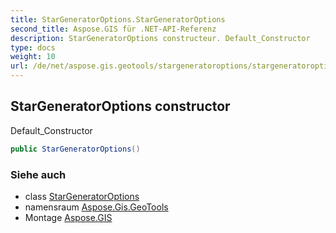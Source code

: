```yaml
---
title: StarGeneratorOptions.StarGeneratorOptions
second_title: Aspose.GIS für .NET-API-Referenz
description: StarGeneratorOptions constructeur. Default_Constructor
type: docs
weight: 10
url: /de/net/aspose.gis.geotools/stargeneratoroptions/stargeneratoroptions/
---
```

## StarGeneratorOptions constructor

Default_Constructor

```csharp
public StarGeneratorOptions()
```

### Siehe auch

* class [StarGeneratorOptions](../)
* namensraum [Aspose.Gis.GeoTools](../../stargeneratoroptions/)
* Montage [Aspose.GIS](../../../)


